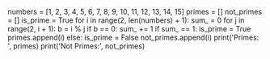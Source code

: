 numbers = [1, 2, 3, 4, 5, 6, 7, 8, 9, 10, 11, 12, 13, 14, 15]
primes = []
not_primes = []
is_prime = True
for i in range(2, len(numbers) + 1):
    sum_ = 0
    for j in range(2, i + 1):
        b = i % j
        if b == 0:
            sum_ += 1
    if sum_ == 1:
        is_prime = True
        primes.append(i)
    else:
        is_prime = False
        not_primes.append(i)
print('Primes:    ', primes)
print('Not Primes:', not_primes)
